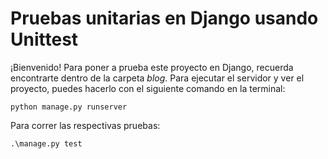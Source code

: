 # Pruebas unitarias en Django usando Unittest
¡Bienvenido! Para poner a prueba este proyecto en Django, recuerda encontrarte dentro de la carpeta *blog*. Para ejecutar el servidor y ver el proyecto, puedes hacerlo con el siguiente comando en la terminal:
```
python manage.py runserver
```

Para correr las respectivas pruebas:

```
.\manage.py test
```
